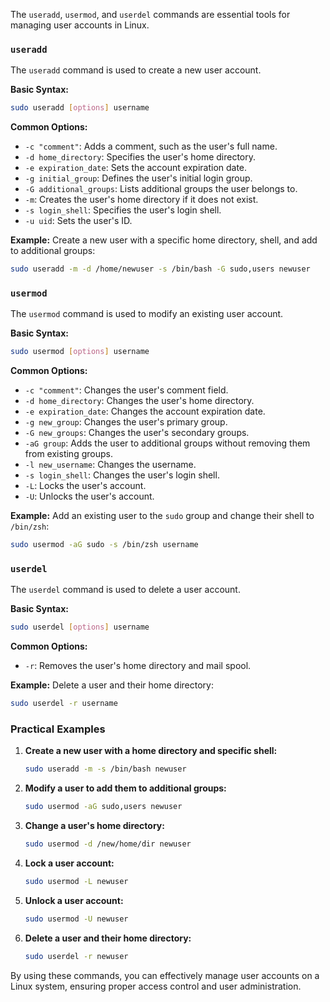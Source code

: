 The `useradd`, `usermod`, and `userdel` commands are essential tools for managing user accounts in Linux.
### `useradd`

The `useradd` command is used to create a new user account.

**Basic Syntax:**
```bash
sudo useradd [options] username
```

**Common Options:**
- `-c "comment"`: Adds a comment, such as the user's full name.
- `-d home_directory`: Specifies the user's home directory.
- `-e expiration_date`: Sets the account expiration date.
- `-g initial_group`: Defines the user's initial login group.
- `-G additional_groups`: Lists additional groups the user belongs to.
- `-m`: Creates the user's home directory if it does not exist.
- `-s login_shell`: Specifies the user's login shell.
- `-u uid`: Sets the user's ID.

**Example:**
Create a new user with a specific home directory, shell, and add to additional groups:
```bash
sudo useradd -m -d /home/newuser -s /bin/bash -G sudo,users newuser
```

### `usermod`

The `usermod` command is used to modify an existing user account.

**Basic Syntax:**
```bash
sudo usermod [options] username
```

**Common Options:**
- `-c "comment"`: Changes the user's comment field.
- `-d home_directory`: Changes the user's home directory.
- `-e expiration_date`: Changes the account expiration date.
- `-g new_group`: Changes the user's primary group.
- `-G new_groups`: Changes the user's secondary groups.
- `-aG group`: Adds the user to additional groups without removing them from existing groups.
- `-l new_username`: Changes the username.
- `-s login_shell`: Changes the user's login shell.
- `-L`: Locks the user's account.
- `-U`: Unlocks the user's account.

**Example:**
Add an existing user to the `sudo` group and change their shell to `/bin/zsh`:
```bash
sudo usermod -aG sudo -s /bin/zsh username
```

### `userdel`

The `userdel` command is used to delete a user account.

**Basic Syntax:**
```bash
sudo userdel [options] username
```

**Common Options:**
- `-r`: Removes the user's home directory and mail spool.

**Example:**
Delete a user and their home directory:
```bash
sudo userdel -r username
```

### Practical Examples

1. **Create a new user with a home directory and specific shell:**
   ```bash
   sudo useradd -m -s /bin/bash newuser
   ```

2. **Modify a user to add them to additional groups:**
   ```bash
   sudo usermod -aG sudo,users newuser
   ```

3. **Change a user's home directory:**
   ```bash
   sudo usermod -d /new/home/dir newuser
   ```

4. **Lock a user account:**
   ```bash
   sudo usermod -L newuser
   ```

5. **Unlock a user account:**
   ```bash
   sudo usermod -U newuser
   ```

6. **Delete a user and their home directory:**
   ```bash
   sudo userdel -r newuser
   ```

By using these commands, you can effectively manage user accounts on a Linux system, ensuring proper access control and user administration.
